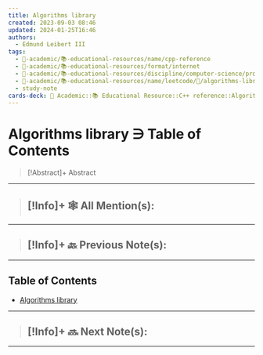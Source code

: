 ```yaml
---
title: Algorithms library
created: 2023-09-03 08:46
updated: 2024-01-25T16:46
authors:
  - Edmund Leibert III
tags:
  - 🔴-academic/📚-educational-resources/name/cpp-reference
  - 🔴-academic/📚-educational-resources/format/internet
  - 🔴-academic/📚-educational-resources/discipline/computer-science/programming-language/cpp
  - 🔴-academic/📚-educational-resources/name/leetcode/🔖/algorithms-library
  - study-note
cards-deck: 🔴 Academic::📚 Educational Resource::C++ reference::Algorithms library ∋ Table of Contents
---
```


# Algorithms library ∋ Table of Contents

> [!Abstract]+ Abstract
> 

---

 > [!Info]+ 🕸️ All Mention(s): 
 > - 

---

 > [!Info]+ 🔙️ Previous Note(s): 
 > - 
 
---

## Table of Contents

- [Algorithms library](the-vault/src/🔴%20Academic/📚%20Educational%20Resources/🗒️%20C++/Algorithms%20library.md)

---

> [!Info]+ 🔜 Next Note(s):
> - 

---




